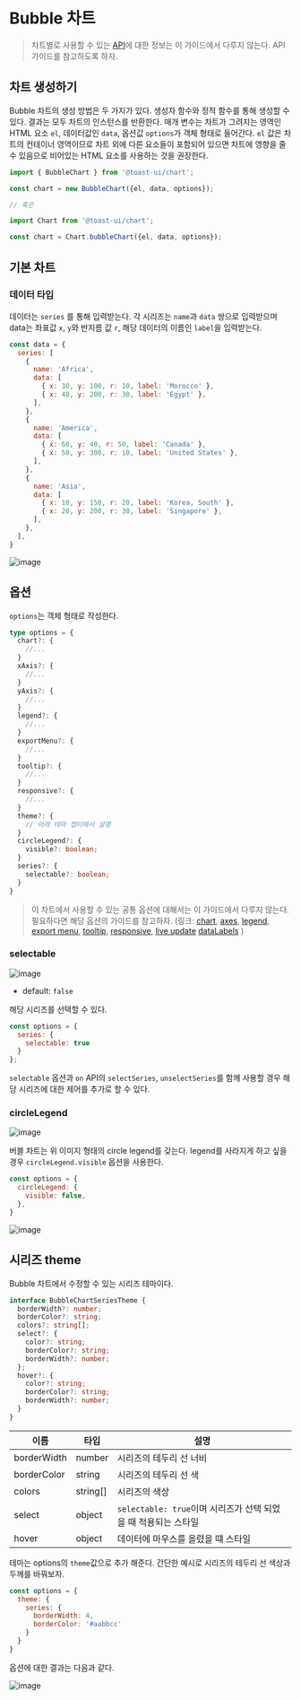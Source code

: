# Bubble 차트

> 차트별로 사용할 수 있는 [API](./common-api.md)에 대한 정보는 이 가이드에서 다루지 않는다. API 가이드를 참고하도록 하자.

## 차트 생성하기

Bubble 차트의 생성 방법은 두 가지가 있다. 생성자 함수와 정적 함수를 통해 생성할 수 있다. 결과는 모두 차트의 인스턴스를 반환한다. 매개 변수는 차트가 그려지는 영역인 HTML 요소 `el`, 데이터값인 `data`, 옵션값 `options`가 객체 형태로 들어간다. `el` 값은 차트의 컨테이너 영역이므로 차트 외에 다른 요소들이 포함되어 있으면 차트에 영향을 줄 수 있음으로 비어있는 HTML 요소를 사용하는 것을 권장한다.

```js
import { BubbleChart } from '@toast-ui/chart';

const chart = new BubbleChart({el, data, options});

// 혹은 

import Chart from '@toast-ui/chart';

const chart = Chart.bubbleChart({el, data, options});
```

## 기본 차트

### 데이터 타입

데이터는 `series` 를 통해 입력받는다. 각 시리즈는 `name`과 `data` 쌍으로 입력받으며 data는 좌표값 `x`, `y`와 반지름 값 `r`, 해당 데이터의 이름인 `label`을 입력받는다.

```js
const data = {
  series: [
    {
      name: 'Africa',
      data: [
        { x: 30, y: 100, r: 10, label: 'Morocco' },
        { x: 40, y: 200, r: 30, label: 'Egypt' },
      ],
    },
    {
      name: 'America',
      data: [
        { x: 60, y: 40, r: 50, label: 'Canada' },
        { x: 50, y: 300, r: 10, label: 'United States' },
      ],
    },
    {
      name: 'Asia',
      data: [
        { x: 10, y: 150, r: 20, label: 'Korea, South' },
        { x: 20, y: 200, r: 30, label: 'Singapore' },
      ],
    },
  ],
}
```

![image](https://user-images.githubusercontent.com/35371660/102034986-abe99200-3e02-11eb-85d7-5128b90e2999.png)

## 옵션 

`options`는 객체 형태로 작성한다.

```ts
type options = {
  chart?: {
    //...
  }
  xAxis?: {
    //...
  }
  yAxis?: {
    //...
  }
  legend?: {
    //...
  }
  exportMenu?: {
    //...
  }
  tooltip?: {
    //...
  }
  responsive?: {
    //...
  }
  theme?: {
    // 아래 테마 챕터에서 설명
  }
  circleLegend?: {
    visible?: boolean;
  }
  series?: {
    selectable?: boolean;
  }
}
```

> 이 차트에서 사용할 수 있는 공통 옵션에 대해서는 이 가이드에서 다루지 않는다. 필요하다면 해당 옵션의 가이드를 참고하자.
> (링크: 
> [chart](./common-chart-options.md),
> [axes](./common-axes.md), 
> [legend](./common-legend.md), 
> [export menu](./common-exportMenu.md),
> [tooltip](./common-tooltip.md),
> [responsive](./common-responsive-options.md), 
> [live update](./common-liveUpdate-options.md)
> [dataLabels](./common-dataLables.md)
> )

### selectable

![image](https://user-images.githubusercontent.com/35371660/102035488-d425c080-3e03-11eb-9ebc-f974e4c7bb97.png)

* default: `false`

해당 시리즈를 선택할 수 있다.

```js
const options = {
  series: {
    selectable: true
  }
};
```

`selectable` 옵션과 `on` API의 `selectSeries`, `unselectSeries`를 함께 사용할 경우 해당 시리즈에 대한 제어를 추가로 할 수 있다.

### circleLegend

![image](https://user-images.githubusercontent.com/35371660/102035570-ff101480-3e03-11eb-9e73-bbb43e4b1353.png)

버블 차트는 위 이미지 형태의 circle legend를 갖는다. legend를 사라지게 하고 싶을 경우 `circleLegend.visible` 옵션을 사용한다.

```js
const options = {
  circleLegend: {
    visible: false,
  },
}
```

![image](https://user-images.githubusercontent.com/35371660/102035692-6332d880-3e04-11eb-80fa-c4f2df8be421.png)


## 시리즈 theme

Bubble 차트에서 수정할 수 있는 시리즈 테마이다.

```ts
interface BubbleChartSeriesTheme {
  borderWidth?: number;
  borderColor?: string;
  colors?: string[];
  select?: {
    color?: string;
    borderColor?: string;
    borderWidth?: number;
  };
  hover?: {
    color?: string;
    borderColor?: string;
    borderWidth?: number;
  }
}
```

| 이름 | 타입 | 설명 |
| --- | --- | --- |
| borderWidth | number | 시리즈의 테두리 선 너비 |
| borderColor | string | 시리즈의 테두리 선 색 |
| colors | string[] | 시리즈의 색상 |
| select | object | `selectable: true`이며 시리즈가 선택 되었을 때 적용되는 스타일 |
| hover | object | 데이터에 마우스를 올렸을 떄 스타일 | 

테마는 options의 `theme`값으로 추가 해준다. 간단한 예시로 시리즈의 테두리 선 색상과 두께를 바꿔보자.

```js
const options = {
  theme: {
    series: {
      borderWidth: 4,
      borderColor: '#aabbcc'
    }
  }
}
```

옵션에 대한 결과는 다음과 같다.

![image](https://user-images.githubusercontent.com/35371660/102056271-773fff80-3e2f-11eb-8aec-157d1e172324.png)

